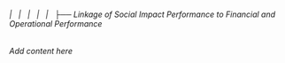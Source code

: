 ###### |   |   |   |   |   ├── Linkage of Social Impact Performance to Financial and Operational Performance

*Add content here*